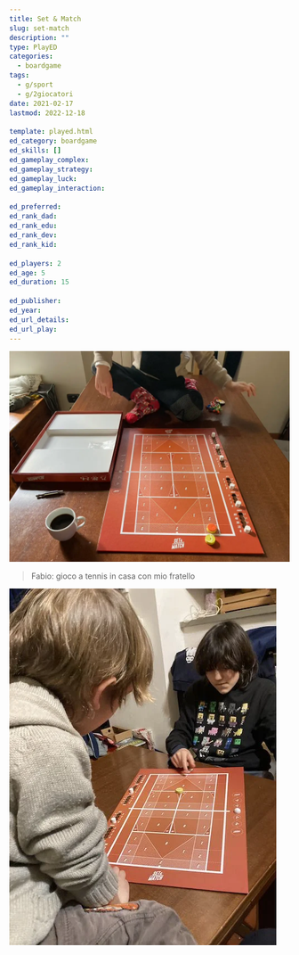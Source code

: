 ```yaml
---
title: Set & Match
slug: set-match
description: ""
type: PlayED
categories:
  - boardgame
tags:
  - g/sport
  - g/2giocatori
date: 2021-02-17
lastmod: 2022-12-18

template: played.html
ed_category: boardgame
ed_skills: []
ed_gameplay_complex: 
ed_gameplay_strategy: 
ed_gameplay_luck: 
ed_gameplay_interaction: 

ed_preferred: 
ed_rank_dad: 
ed_rank_edu: 
ed_rank_dev: 
ed_rank_kid: 

ed_players: 2
ed_age: 5
ed_duration: 15

ed_publisher: 
ed_year: 
ed_url_details: 
ed_url_play: 
---
```


![](../../assets/img/played/boardgame/set_match_featured.webp)

> Fabio: gioco a tennis in casa con mio fratello

![](../../assets/img/played/boardgame/set_match_2.webp)
